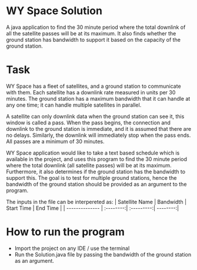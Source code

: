 # WY Space Solution

A java application to find the 30 minute period where the total downlink of all the satellite passes will be at its maximum. It also finds whether the ground station has bandwidth to support it based on the capacity of the ground station.

# Task

WY Space has a fleet of satellites, and a ground station to communicate with them. Each satellite has a downlink rate measured in units per 30 minutes. The ground station has a maximum bandwidth that it can handle at any one time; it can handle multiple satellites in parallel.

A satellite can only downlink data when the ground station can see it, this window is called a pass. When the pass begins, the connection and downlink to the ground station is immediate, and it is assumed that there are no delays. Similarly, the downlink will immediately stop when the pass ends. All passes are a minimum of 30 minutes.

WY Space application would like to take a text based schedule which is available in the project, and uses this program to find the 30 minute period where the total downlink (all satellite passes) will be at its maximum. Furthermore, it also determines if the ground station has the bandwidth to support this. The goal is to test for multiple ground stations, hence the bandwidth of the ground station should be provided as an argument to the program.

The inputs in the file can be interpereted as: 
| Satellite Name | Bandwidth | Start Time | End Time |
| -------------- | :--------:| :---------:| --------:|

# How to run the program

- Import the project on any IDE / use the terminal
- Run the Solution.java file by passing the bandwidth of the ground station as an argument.

